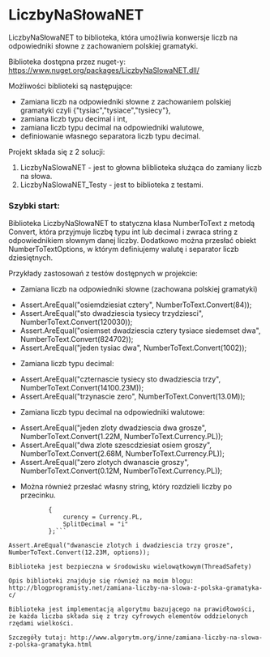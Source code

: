 LiczbyNaSłowaNET
================


LiczbyNaSłowaNET to biblioteka, która umożliwia konwersje liczb na odpowiedniki słowne z zachowaniem polskiej gramatyki.

Biblioteka dostępna przez nuget-y: https://www.nuget.org/packages/LiczbyNaSlowaNET.dll/

Możliwości biblioteki są następujące:

* Zamiana liczb na odpowiedniki słowne z zachowaniem polskiej gramatyki czyli  {"tysiac","tysiace","tysiecy"},
* zamiana liczb typu decimal i int,
* zamiana liczb typu decimal na odpowiedniki walutowe,
* definiowanie własnego separatora liczb typu decimal.

Projekt składa się z 2 solucji:

1. LiczbyNaSlowaNET - jest to głowna bliblioteka służąca do zamiany liczb na słowa.
2. LiczbyNaSlowaNET_Testy - jest to biblioteka z testami.

### Szybki start:

Biblioteka LiczbyNaSłowaNET to statyczna klasa NumberToText z metodą Convert, która przyjmuje liczbę typu int lub decimal i zwraca string z odpowiednikiem słownym danej liczby. Dodatkowo można przesłać obiekt NumberToTextOptions, w którym definiujemy walutę i separator liczb dziesiętnych.

Przykłady zastosowań z testów dostępnych w projekcie:

* Zamiana liczb na odpowiedniki słowne (zachowana polskiej gramatyki)
 -  Assert.AreEqual("osiemdziesiat cztery", NumberToText.Convert(84));
 -  Assert.AreEqual("sto dwadziescia tysiecy trzydziesci", NumberToText.Convert(120030));
 -  Assert.AreEqual("osiemset dwadziescia cztery tysiace siedemset dwa", NumberToText.Convert(824702));
 -  Assert.AreEqual("jeden tysiac dwa", NumberToText.Convert(1002)); 

* Zamiana liczb typu decimal:
 -   Assert.AreEqual("czternascie tysiecy sto dwadziescia trzy", NumberToText.Convert(14100.23M));
 -   Assert.AreEqual("trzynascie zero", NumberToText.Convert(13.0M));

* Zamiana liczb typu decimal na odpowiedniki walutowe:
 - Assert.AreEqual("jeden zloty dwadziescia dwa grosze", NumberToText.Convert(1.22M,  NumberToText.Currency.PL));
 -   Assert.AreEqual("dwa zlote szescdziesiat osiem groszy", NumberToText.Convert(2.68M, NumberToText.Currency.PL));
 -   Assert.AreEqual("zero zlotych dwanascie groszy", NumberToText.Convert(0.12M, NumberToText.Currency.PL));
 
* Można również przesłać własny string, który rozdzieli liczby po przecinku.

 ```var options = new NumberToTextOptions
            {
                curency = Currency.PL,
                SplitDecimal = "i"
            };```

Assert.AreEqual("dwanascie zlotych i dwadziescia trzy grosze", NumberToText.Convert(12.23M, options));
            
Biblioteka jest bezpieczna w środowisku wielowątkowym(ThreadSafety)

Opis biblioteki znajduje się również na moim blogu: http://blogprogramisty.net/zamiana-liczby-na-slowa-z-polska-gramatyka-c/

Biblioteka jest implementacją algorytmu bazującego na prawidłowości, że każda liczba składa się z trzy cyfrowych elementów oddzielonych rzędami wielkości.

Szczegóły tutaj: http://www.algorytm.org/inne/zamiana-liczby-na-slowa-z-polska-gramatyka.html

